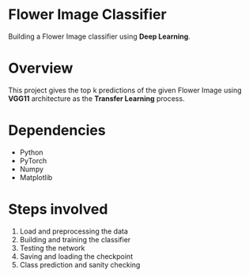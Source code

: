 # Flower Image Classifier
Building a Flower Image classifier using **Deep Learning**.



# Overview
This project gives the top k predictions of the given Flower Image using **VGG11** architecture as the **Transfer Learning** process.


# Dependencies
* Python
* PyTorch
* Numpy
* Matplotlib


# Steps involved
1. Load and preprocessing the data 
2. Building and training the classifier
3. Testing the network
4. Saving and loading the checkpoint
5. Class prediction and sanity checking
